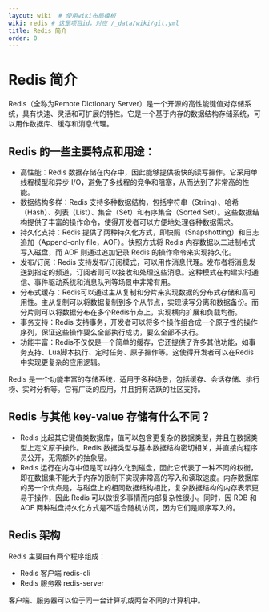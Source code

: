 ```yaml
---
layout: wiki  # 使用wiki布局模板
wiki: redis # 这是项目id，对应 /_data/wiki/git.yml
title: Redis 简介
order: 0
---
```


# Redis 简介

Redis（全称为Remote Dictionary Server）是一个开源的高性能键值对存储系统，具有快速、灵活和可扩展的特性。它是一个基于内存的数据结构存储系统，可以用作数据库、缓存和消息代理。



## Redis 的一些主要特点和用途：

- 高性能：Redis 数据存储在内存中，因此能够提供极快的读写操作。它采用单线程模型和异步 I/O，避免了多线程的竞争和阻塞，从而达到了非常高的性能。
- 数据结构多样：Redis 支持多种数据结构，包括字符串（String）、哈希（Hash）、列表（List）、集合（Set）和有序集合（Sorted Set）。这些数据结构提供了丰富的操作命令，使得开发者可以方便地处理各种数据需求。
- 持久化支持：Redis 提供了两种持久化方式，即快照（Snapshotting）和日志追加（Append-only file，AOF）。快照方式将 Redis 内存数据以二进制格式写入磁盘，而 AOF 则通过追加记录 Redis 的操作命令来实现持久化。
- 发布/订阅：Redis 支持发布/订阅模式，可以用作消息代理。发布者将消息发送到指定的频道，订阅者则可以接收和处理这些消息。这种模式在构建实时通信、事件驱动系统和消息队列等场景中非常有用。
- 分布式缓存：Redis可以通过主从复制和分片来实现数据的分布式存储和高可用性。主从复制可以将数据复制到多个从节点，实现读写分离和数据备份。而分片则可以将数据分布在多个Redis节点上，实现横向扩展和负载均衡。
- 事务支持：Redis 支持事务，开发者可以将多个操作组合成一个原子性的操作序列，保证这些操作要么全部执行成功，要么全部不执行。
- 功能丰富：Redis不仅仅是一个简单的缓存，它还提供了许多其他功能，如事务支持、Lua脚本执行、定时任务、原子操作等。这使得开发者可以在Redis中实现更复杂的应用逻辑。

Redis 是一个功能丰富的存储系统，适用于多种场景，包括缓存、会话存储、排行榜、实时分析等。它有广泛的应用，并且拥有活跃的社区支持。



## Redis 与其他 key-value 存储有什么不同？

- Redis 比起其它键值类数据库，值可以包含更复杂的数据类型，并且在数据类型上定义原子操作。Redis 数据类型与基本数据结构密切相关，并直接向程序员公开，无需额外的抽象层。
- Redis 运行在内存中但是可以持久化到磁盘，因此它代表了一种不同的权衡，即在数据集不能大于内存的限制下实现非常高的写入和读取速度。内存数据库的另一个优点是，与磁盘上的相同数据结构相比，复杂数据结构的内存表示更易于操作，因此 Redis 可以做很多事情而内部复杂性很小。同时，因 RDB 和 AOF 两种磁盘持久化方式是不适合随机访问，因为它们是顺序写入的。



## Redis 架构

Redis 主要由有两个程序组成：

- Redis 客户端 redis-cli
- Redis 服务器 redis-server

客户端、服务器可以位于同一台计算机或两台不同的计算机中。
